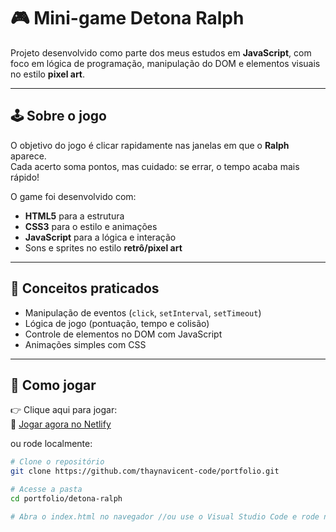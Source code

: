 # 🎮 Mini-game Detona Ralph

Projeto desenvolvido como parte dos meus estudos em **JavaScript**, com foco em lógica de programação, manipulação do DOM e elementos visuais no estilo **pixel art**.

---

## 🕹️ Sobre o jogo

O objetivo do jogo é clicar rapidamente nas janelas em que o **Ralph** aparece.  
Cada acerto soma pontos, mas cuidado: se errar, o tempo acaba mais rápido!

O game foi desenvolvido com:
- **HTML5** para a estrutura
- **CSS3** para o estilo e animações
- **JavaScript** para a lógica e interação
- Sons e sprites no estilo **retrô/pixel art**

---

## 🧠 Conceitos praticados

- Manipulação de eventos (`click`, `setInterval`, `setTimeout`)
- Lógica de jogo (pontuação, tempo e colisão)
- Controle de elementos no DOM com JavaScript
- Animações simples com CSS

---

## 🚀 Como jogar

👉 Clique aqui para jogar:  
🎯 [Jogar agora no Netlify](https://minigamedetona-ralph.netlify.app)

ou rode localmente:
```bash
# Clone o repositório
git clone https://github.com/thaynavicent-code/portfolio.git

# Acesse a pasta
cd portfolio/detona-ralph

# Abra o index.html no navegador //ou use o Visual Studio Code e rode no Live Server
